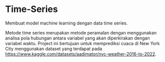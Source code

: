 # Time-Series

Membuat model machine learning dengan data time series.

Metode time series merupakan metode peramalan dengan menggunakan analisa pola hubungan antara variabel yang akan diperkirakan dengan variabel waktu. Project ini bertujuan untuk memprediksi cuaca di New York City menggunakan dataset yang terdapat pada https://www.kaggle.com/datasets/aadimator/nyc-weather-2016-to-2022.
